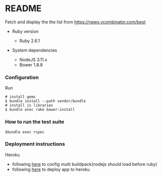 # README

Fetch and display the the list from https://news.ycombinator.com/best

* Ruby version

  - Ruby 2.6.1

* System dependencies

  - NodeJS 3.11.x
  - Bower 1.8.8

### Configuration

Run

```
# install gems
$ bundle install --path vendor/bundle 
# install js libraries
$ bundle exec rake bower:install
```

### How to run the test suite

```
$bundle exec rspec
```

### Deployment instructions

Heroku

- following [here](https://devcenter.heroku.com/articles/using-multiple-buildpacks-for-an-app) to config multi buildpack(nodejs should load before ruby)
- following [here](https://devcenter.heroku.com/articles/getting-started-with-rails5) to deploy app to heroku
